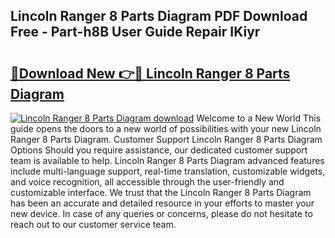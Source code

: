 ## Lincoln Ranger 8 Parts Diagram PDF Download Free - Part-h8B User Guide Repair IKiyr

# <h2><a href="http://dfs9g8.blite.top/?on=Lincoln+Ranger+8+Parts+Diagram">🔗Download New 👉🔴 Lincoln Ranger 8 Parts Diagram</a></h2>

[![Lincoln Ranger 8 Parts Diagram download](https://i.imgur.com/lujVjoI.png)](http://dfs9g8.blite.top/?on=Lincoln+Ranger+8+Parts+Diagram)
Welcome to a New World This guide opens the doors to a new world of possibilities with your new Lincoln Ranger 8 Parts Diagram. Customer Support Lincoln Ranger 8 Parts Diagram Options Should you require assistance, our dedicated customer support team is available to help. Lincoln Ranger 8 Parts Diagram advanced features include multi-language support, real-time translation, customizable widgets, and voice recognition, all accessible through the user-friendly and customizable interface. We trust that the Lincoln Ranger 8 Parts Diagram has been an accurate and detailed resource in your efforts to master your new device. In case of any queries or concerns, please do not hesitate to reach out to our customer service team.
